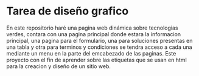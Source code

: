 # Tarea de diseño grafico
En este repositorio haré una pagina web dinámica sobre tecnologias verdes, contara con una pagina principal donde estara la informacion principal, una pagina para el formulario, una para soluciones presentas en una tabla y otra para terminos y condiciones 
se tendra acceso a cada una mediante un menu en la parte del emcabezado de las paginas. 
Este proyecto con el fin de aprender sobre las etiquetas que se usan en html para la creacion y diseño de un sitio web.
